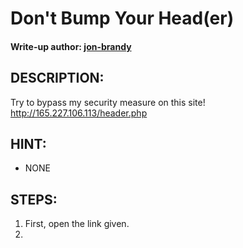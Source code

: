 # Don't Bump Your Head(er)
#### Write-up author: [jon-brandy](https://github.com/jon-brandy)
## DESCRIPTION:
Try to bypass my security measure on this site! http://165.227.106.113/header.php
## HINT:
- NONE
## STEPS:
1. First, open the link given.
2. 
